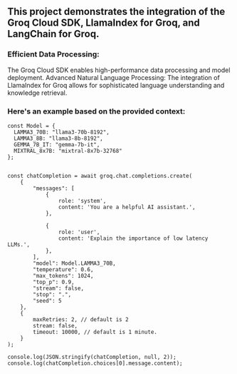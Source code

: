 ## This project demonstrates the integration of the Groq Cloud SDK, LlamaIndex for Groq, and LangChain for Groq.

### Efficient Data Processing:
The Groq Cloud SDK enables high-performance data processing and model deployment.
Advanced Natural Language Processing: The integration of LlamaIndex for Groq allows for sophisticated language understanding and knowledge retrieval.

### Here's an example based on the provided context:

```
const Model = {
  LAMMA3_70B: "llama3-70b-8192",
  LAMMA3_8B: "llama3-8b-8192",
  GEMMA_7B_IT: "gemma-7b-it",
  MIXTRAL_8x7B: "mixtral-8x7b-32768"
};


const chatCompletion = await groq.chat.completions.create(
    {
        "messages": [
            {
                role: 'system',
                content: 'You are a helpful AI assistant.',
            },

            {
                role: 'user',
                content: 'Explain the importance of low latency LLMs.',
            },
        ],
        "model": Model.LAMMA3_70B,
        "temperature": 0.6,
        "max_tokens": 1024,
        "top_p": 0.9,
        "stream": false,
        "stop": ".",
        "seed": 5
    },
    {
        maxRetries: 2, // default is 2
        stream: false,
        timeout: 10000, // default is 1 minute.
    }
);

console.log(JSON.stringify(chatCompletion, null, 2));
console.log(chatCompletion.choices[0].message.content);
```